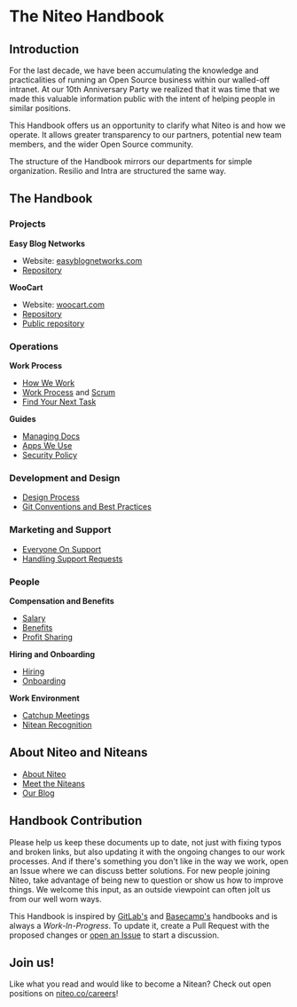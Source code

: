 # The Niteo Handbook

## Introduction

For the last decade, we have been accumulating the knowledge and practicalities of running an Open Source business within our walled-off intranet. At our 10th Anniversary Party we realized that it was time that we made this valuable information public with the intent of helping people in similar positions.

This Handbook offers us an opportunity to clarify what Niteo is and how we operate. It allows greater transparency to our partners, potential new team members, and the wider Open Source community.

The structure of the Handbook mirrors our departments for simple organization. Resilio and Intra are structured the same way.

## The Handbook

### Projects

**Easy Blog Networks**

* Website: [easyblognetworks.com](https://www.easyblognetworks.com)
* [Repository](https://github.com/niteoweb/ebn) 

**WooCart**

* Website: [woocart.com](https://woocart.com)
* [Repository](https://github.com/niteoweb/woocart)
* [Public repository](https://github.com/woocart)  


### Operations

**Work Process**
* [How We Work](how-we-work.md)
* [Work Process](work-process.md) and [Scrum](scrum.md)
* [Find Your Next Task](next-task.md)

**Guides**
* [Managing Docs](managing-docs.md)
* [Apps We Use](apps.md)
* [Security Policy](security.md)

### Development and Design

* [Design Process](https://github.com/niteoweb/handbook/blob/master/3_Development/design.md)
* [Git Conventions and Best Practices](https://github.com/niteoweb/handbook/blob/master/3_Development/git.md)

### Marketing and Support

* [Everyone On Support](https://github.com/niteoweb/handbook/blob/master/4_Marketing-Support/everyone-on-support.md)
* [Handling Support Requests](https://github.com/niteoweb/handbook/blob/master/4_Marketing-Support/support.md)

### People

**Compensation and Benefits**
* [Salary](salary.md)
* [Benefits](benefits.md)
* [Profit Sharing](profit-sharing.md)

**Hiring and Onboarding**
* [Hiring](hiring.md)
* [Onboarding](onboarding.md)

**Work Environment**
* [Catchup Meetings](catchup-meetings.md)
* [Nitean Recognition](nitean-recognition.md)


## About Niteo and Niteans

* [About Niteo](https://niteo.co/about)
* [Meet the Niteans](https://niteo.co/team)
* [Our Blog](https://blog.niteo.co/)

## Handbook Contribution

Please help us keep these documents up to date, not just with fixing typos and broken links, but also updating it with the ongoing changes to our work processes. And if there's something you don't like in the way we work, open an Issue where we can discuss better solutions. For new people joining Niteo, take advantage of being new to question or show us how to improve things. We welcome this input, as an outside viewpoint can often jolt us from our well worn ways.

This Handbook is inspired by [GitLab's](https://about.gitlab.com/handbook/) and [Basecamp's](https://github.com/basecamp/handbook) handbooks and is always a *Work-In-Progress*. To update it, create a Pull Request with the proposed changes or [open an Issue](https://github.com/niteoweb/handbook/issues) to start a discussion.

## Join us!

Like what you read and would like to become a Nitean? Check out open positions on [niteo.co/careers](https://niteo.co/careers)!
